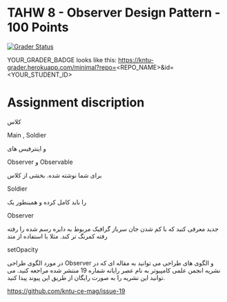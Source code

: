 # TAHW 8 - Observer Design Pattern - 100 Points

[![Grader Status](YOUR_GRADER_BADGE)](YOUR_GRADER_BADGE)

YOUR_GRADER_BADGE looks like this: https://kntu-grader.herokuapp.com/minimal?repo=<REPO_NAME>&id=<YOUR_STUDENT_ID>


# Assignment discription


<p dir='rtl' align='right'>



کلاس


Main , Soldier

و اینترفیس های

Observer و Observable

برای شما نوشته شده. بخشی از کلاس

Soldier 

 را باید کامل کرده و همینطور یک

 
 Observer 
 
  جدید معرفی کنید که با کم شدن جان سرباز گرافیک مربوط به دایره رسم شده را رفته رفته کمرنگ تر کند. مثلا با استفاده از متد
  
  setOpacity
  
 در مورد الگوی طراحی Observer و الگوی های طراحی می توانید به مقاله ای که در نشریه انجمن علمی کامپیوتر به نام عصر رایانه شماره 19 منتشر شده مراجعه کنید. می توانید این نشریه را به صورت رایگان از طریق این پیوند پیدا کنید.
  
  
  https://github.com/kntu-ce-mag/issue-19
  
  
  </p>
